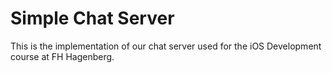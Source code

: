 Simple Chat Server
==================

This is the implementation of our chat server used for the iOS Development course at FH Hagenberg.
